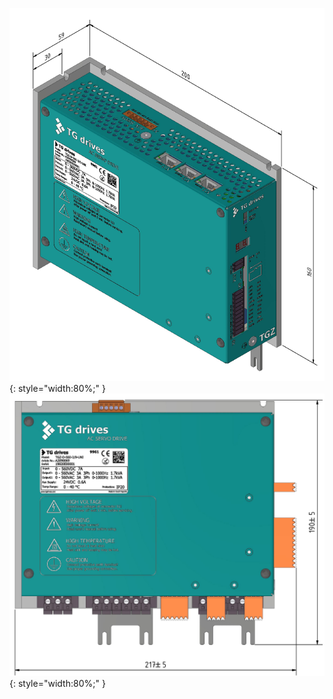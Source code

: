 ![TGZ-D-560-3/9 Dimensions](../img/dim1.webp){: style="width:80%;" }
![TGZ-D-560-3/9 Dimensions 2](../img/dim2.webp){: style="width:80%;" }